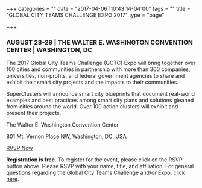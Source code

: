 +++
categories = ""
date = "2017-04-06T10:43:14-04:00"
tags = ""
title = "GLOBAL CITY TEAMS CHALLENGE EXPO 2017"
type = "page"

+++


### AUGUST 28-29 | THE WALTER E. WASHINGTON CONVENTION CENTER | WASHINGTON, DC

The 2017 Global City Teams Challenge (GCTC) Expo will bring together over 100 cities and communities in partnership with more than 300 companies, universities, non-profits, and federal government agencies to share and exhibit their smart city projects and the impacts to their communities.

SuperClusters will announce smart city blueprints that document real-world examples and best practices among smart city plans and solutions gleaned from cities around the world. Over 100 action clusters will exhibit and present their projects.

The Walter E. Washington Convention Center

801 Mt. Vernon Place NW, Washington, DC, USA

<a class="customBtn" href="mailto:GCTCExpo@energetics.com?subject=RSVP | 2017 Global City Teams Challenge (GCTC) Expo&amp;body=Please RSVP with your name, title, and affiliation.">RVSP Now</a>

**Registration is free**. To register for the event, please click on the RSVP button above. Please RSVP with your name, title, and affiliation. For general questions regarding the Global City Teams Challenge and/or Expo, click 
<a href="mailto:sokwoo.rhee@nist.gov?subject=General question about the 2017 Global City Teams Challenge (GCTC) Expo">here</a>.





